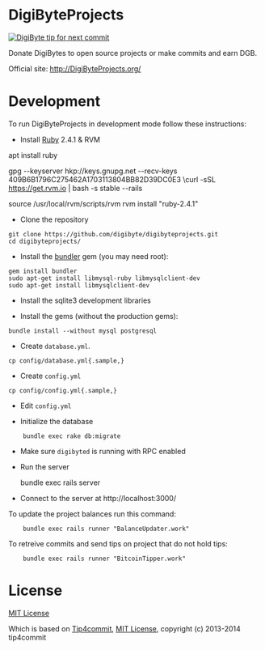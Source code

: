 DigiByteProjects
==========

[![DigiByte tip for next commit](http://DigiByteProjects.org/projects/16.svg)](http://DigiByteProjects.org/projects/16)


Donate DigiBytes to open source projects or make commits and earn DGB.

Official site: http://DigiByteProjects.org/

Development
===========

To run DigiByteProjects in development mode follow these instructions:

* Install [Ruby](https://www.ruby-lang.org/en/downloads/) 2.4.1 & RVM

apt install ruby

gpg --keyserver hkp://keys.gnupg.net --recv-keys 409B6B1796C275462A1703113804BB82D39DC0E3
\curl -sSL https://get.rvm.io | bash -s stable --rails

source /usr/local/rvm/scripts/rvm
rvm install "ruby-2.4.1"

* Clone the repository
```
git clone https://github.com/digibyte/digibyteprojects.git
cd digibyteprojects/
```
* Install the [bundler](http://bundler.io/) gem (you may need root):
```
gem install bundler
sudo apt-get install libmysql-ruby libmysqlclient-dev
sudo apt-get install libmysqlclient-dev
```

* Install the sqlite3 development libraries

* Install the gems (without the production gems):
```
bundle install --without mysql postgresql
```

* Create `database.yml`.
```
cp config/database.yml{.sample,}
```

* Create `config.yml`
```
cp config/config.yml{.sample,}
```

* Edit `config.yml`

* Initialize the database
```
    bundle exec rake db:migrate
```

* Make sure `digibyted` is running with RPC enabled

* Run the server


    bundle exec rails server

* Connect to the server at http://localhost:3000/


To update the project balances run this command:
```
    bundle exec rails runner "BalanceUpdater.work"
```

To retreive commits and send tips on project that do not hold tips:
```
    bundle exec rails runner "BitcoinTipper.work"
```

License
=======

[MIT License](https://github.com/digibyte/DigiByteProjects/blob/master/LICENSE)

Which is based on [Tip4commit](http://tip4commit.com/), [MIT License](https://github.com/tip4commit/tip4commit/blob/master/LICENSE), copyright (c) 2013-2014 tip4commit
